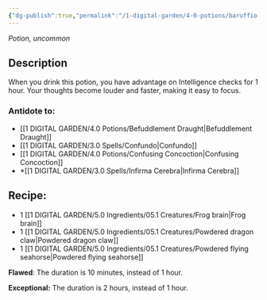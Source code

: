 ```yaml
---
{"dg-publish":true,"permalink":"/1-digital-garden/4-0-potions/baruffio-s-brain-elixir/","tags":["potion","extracurricular","uncommon"]}
---
```


*Potion, uncommon* 

## Description

When you drink this potion, you have advantage on Intelligence checks for 1 hour. Your thoughts become louder and faster, making it easy to focus.

### Antidote to: 
- [[1 DIGITAL GARDEN/4.0 Potions/Befuddlement Draught\|Befuddlement Draught]]
- [[1 DIGITAL GARDEN/3.0 Spells/Confundo\|Confundo]]
- [[1 DIGITAL GARDEN/4.0 Potions/Confusing Concoction\|Confusing Concoction]]
- *[[1 DIGITAL GARDEN/3.0 Spells/Infirma Cerebra\|Infirma Cerebra]]

## Recipe:

- 1 [[1 DIGITAL GARDEN/5.0 Ingredients/05.1 Creatures/Frog brain\|Frog brain]]
- 1 [[1 DIGITAL GARDEN/5.0 Ingredients/05.1 Creatures/Powdered dragon claw\|Powdered dragon claw]]
- 1 [[1 DIGITAL GARDEN/5.0 Ingredients/05.1 Creatures/Powdered flying seahorse\|Powdered flying seahorse]]

**Flawed**:
The duration is 10 minutes, instead of 1 hour.

**Exceptional:** 
The duration is 2 hours, instead of 1 hour.
